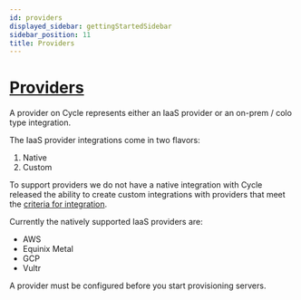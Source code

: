 ```yaml
---
id: providers
displayed_sidebar: gettingStartedSidebar
sidebar_position: 11
title: Providers
---
```


# [Providers](/reference/infrastructure/providers/)
A provider on Cycle represents either an IaaS provider or an on-prem / colo type integration.  

The IaaS provider integrations come in two flavors: 

1. Native
2. Custom

To support providers we do not have a native integration with Cycle released the ability to create custom integrations with providers that meet the [criteria for integration](https://docs.cycle.io/docs/infrastructure/providers/ial#prerequisite).


Currently the natively supported IaaS providers are: 

* AWS
* Equinix Metal
* GCP 
* Vultr

A provider must be configured before you start provisioning servers. 



